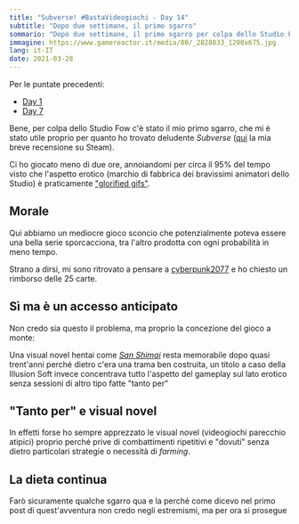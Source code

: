 ```yaml
---
title: "Subverse! #BastaVideogiochi - Day 14"
subtitle: "Dopo due settimane, il primo sgarro"
sommario: "Dopo due settimane, il primo sgarro per colpa dello Studio Fow"
immagine: https://www.gamereactor.it/media/80/_2828033_1200x675.jpg
lang: it-IT
date: 2021-03-28
---
```


Per le puntate precedenti: 

- [Day 1](/posts/ita/basta-videogiochi/)
- [Day 7](/posts/ita/basta-videogiochi/)

Bene, per colpa dello Studio Fow c'è stato il mio primo sgarro, che mi è stato utile proprio per quanto ho trovato deludente _Subverse_ ([qui](https://steamcommunity.com/id/xabaras89/recommended/1034140?snr=1_5_9__402) la mia breve recensione su Steam).

Ci ho giocato meno di due ore, annoiandomi per circa il 95% del tempo visto che l'aspetto erotico (marchio di fabbrica dei bravissimi animatori dello Studio) è praticamente ["glorified gifs"](https://www.reddit.com/r/subverse/comments/me6yf8/if_all_the_sex_content_in_the_game_is_just/).

## Morale

Qui abbiamo un mediocre gioco sconcio che potenzialmente poteva essere una bella serie sporcacciona, tra l'altro prodotta con ogni probabilità in meno tempo.

Strano a dirsi, mi sono ritrovato a pensare a [cyberpunk2077](https://www.andreacorinti.com/posts/ita/cyberpunk-2077/) e ho chiesto un rimborso delle 25 carte.

## Sì ma è un accesso anticipato

Non credo sia questo il problema, ma proprio la concezione del gioco a monte:

Una visual novel hentai come [_San Shimai_](https://it.wikipedia.org/wiki/San_shimai) resta memorabile dopo quasi trent'anni perché dietro c'era una trama ben costruita, un titolo a caso della Illusion Soft invece concentrava tutto l'aspetto del gameplay sul lato erotico senza sessioni di altro tipo fatte "tanto per"

## "Tanto per" e visual novel

In effetti forse ho sempre apprezzato le visual novel (videogiochi parecchio atipici) proprio perché prive di combattimenti ripetitivi e "dovuti" senza dietro particolari strategie o necessità di _farming_.

## La dieta continua

Farò sicuramente qualche sgarro qua e la perché come dicevo nel primo post di quest'avventura non credo negli estremismi, ma per ora si prosegue 